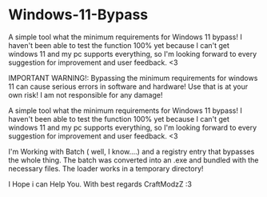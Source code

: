 # Windows-11-Bypass
A simple tool what the minimum requirements for Windows 11 bypass! I haven't been able to test the function 100% yet because I can't get windows 11 and my pc supports everything, so I'm looking forward to every suggestion for improvement and user feedback. &lt;3

IMPORTANT WARNING!:
Bypassing the minimum requirements for windows 11 can cause serious errors in software and hardware!
Use that is at your own risk! I am not responsible for any damage!

A simple tool what the minimum requirements for Windows 11 bypass! I haven't been able to test the function 100% yet because I can't get windows 11 and my pc supports everything, so I'm looking forward to every suggestion for improvement and user feedback. <3

I'm Working with Batch ( well, I know....) and a registry entry that bypasses the whole thing. The batch was converted into an .exe and bundled with the necessary files. The loader works in a temporary directory!

I Hope i can Help You. With best regards
CraftModzZ :3 

